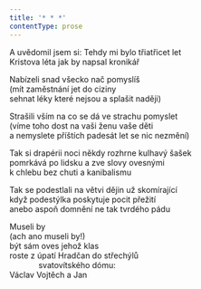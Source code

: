 ```yaml
---
title: '* * *'
contentType: prose
---
```


<section>

A uvědomil jsem si: Tehdy mi bylo třiatřicet let  
Kristova léta jak by napsal kronikář

Nabízeli snad všecko nač pomyslíš  
(mít zaměstnání jet do ciziny  
sehnat léky které nejsou a splašit naději)

Strašili vším na co se dá ve strachu pomyslet  
(víme toho dost na vaši ženu vaše děti  
a nemyslete příštích padesát let se nic nezmění)

Tak si drapérii noci někdy rozhrne kulhavý šašek  
pomrkává po lidsku a zve slovy ovesnými  
k chlebu bez chuti a kanibalismu

Tak se podestlali na větvi dějin už skomírající  
když podestýlka poskytuje pocit přežití  
anebo aspoň domnění ne tak tvrdého pádu

Museli by  
(ach ano museli by!)  
být sám oves jehož klas  
roste z úpatí Hradčan do střechýlů  
             svatovítského dómu:  
Václav Vojtěch a Jan

</section>
